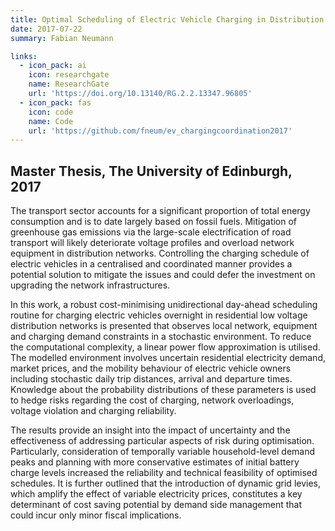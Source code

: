 ```yaml
---
title: Optimal Scheduling of Electric Vehicle Charging in Distribution Networks
date: 2017-07-22
summary: Fabian Neumann

links:
  - icon_pack: ai
    icon: researchgate
    name: ResearchGate
    url: 'https://doi.org/10.13140/RG.2.2.13347.96805'
  - icon_pack: fas
    icon: code
    name: Code
    url: 'https://github.com/fneum/ev_chargingcoordination2017'
---
```


## Master Thesis, The University of Edinburgh, 2017

The transport sector accounts for a significant proportion of total energy consumption and is to date largely based on fossil fuels. Mitigation of greenhouse gas emissions via the large-scale electrification of road transport will likely deteriorate voltage profiles and overload network equipment in distribution networks. Controlling the charging schedule of electric vehicles in a centralised and coordinated manner provides a potential solution to mitigate the issues and could defer the investment on upgrading the network infrastructures.

In this work, a robust cost-minimising unidirectional day-ahead scheduling routine for charging electric vehicles overnight in residential low voltage distribution networks is presented that observes local network, equipment and charging demand constraints in a stochastic environment. To reduce the computational complexity, a linear power flow approximation is utilised. The modelled environment involves uncertain residential electricity demand, market prices, and the mobility behaviour of electric vehicle owners including stochastic daily trip distances, arrival and departure times. Knowledge about the probability distributions of these parameters is used to hedge risks regarding the cost of charging, network overloadings, voltage violation and charging reliability.

The results provide an insight into the impact of uncertainty and the effectiveness of addressing particular aspects of risk during optimisation. Particularly, consideration of temporally variable household-level demand peaks and planning with more conservative estimates of initial battery charge levels increased the reliability and technical feasibility of optimised schedules. It is further outlined that the introduction of dynamic grid levies, which amplify the effect of variable electricity prices, constitutes a key determinant of cost saving potential by demand side management that could incur only minor fiscal implications.
